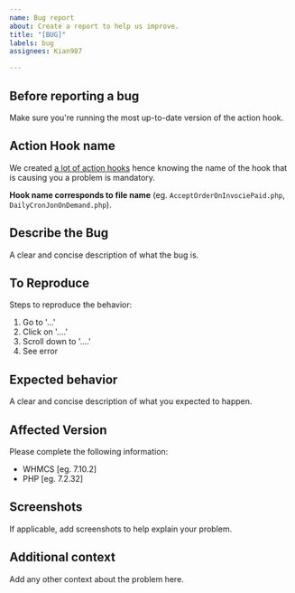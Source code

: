 ```yaml
---
name: Bug report
about: Create a report to help us improve.
title: "[BUG]"
labels: bug
assignees: Kian987

---
```


## Before reporting a bug
Make sure you're running the most up-to-date version of the action hook.

## Action Hook name
We created [a lot of action hooks](https://github.com/Katamaze/WHMCS-Free-Action-Hooks/tree/master/hooks) hence knowing the name of the hook that is causing you a problem is mandatory.

**Hook name corresponds to file name** (eg. `AcceptOrderOnInvociePaid.php`, `DailyCronJonOnDemand.php`).

## Describe the Bug
A clear and concise description of what the bug is.

## To Reproduce
Steps to reproduce the behavior:
1. Go to '...'
2. Click on '....'
3. Scroll down to '....'
4. See error

## Expected behavior
A clear and concise description of what you expected to happen.

## Affected Version
Please complete the following information:

* WHMCS [eg. 7.10.2]
* PHP [eg. 7.2.32]

## Screenshots
If applicable, add screenshots to help explain your problem.

## Additional context
Add any other context about the problem here.
